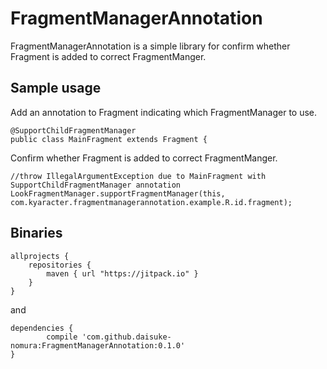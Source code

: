 # FragmentManagerAnnotation

FragmentManagerAnnotation is a simple library for confirm whether Fragment is added to correct FragmentManger.

## Sample usage

Add an annotation to Fragment indicating which FragmentManager to use.

    @SupportChildFragmentManager
    public class MainFragment extends Fragment {

Confirm whether Fragment is added to correct FragmentManger.

    //throw IllegalArgumentException due to MainFragment with SupportChildFragmentManager annotation
    LookFragmentManager.supportFragmentManager(this, com.kyaracter.fragmentmanagerannotation.example.R.id.fragment);
    
## Binaries

    allprojects {
        repositories {
            maven { url "https://jitpack.io" }
        }
    }

and

	dependencies {
	        compile 'com.github.daisuke-nomura:FragmentManagerAnnotation:0.1.0'
	}

